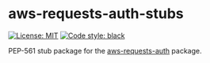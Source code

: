 # aws-requests-auth-stubs
<a href="https://github.com/YonatanGreenfeld/aws-requests-auth-stubs/blob/main/LICENSE"><img alt="License: MIT" src="https://black.readthedocs.io/en/stable/_static/license.svg"></a>
<a href="https://github.com/psf/black"><img alt="Code style: black" src="https://img.shields.io/badge/code%20style-black-000000.svg"></a>

PEP-561 stub package for the [aws-requests-auth](https://github.com/DavidMuller/aws-requests-auth) package.
